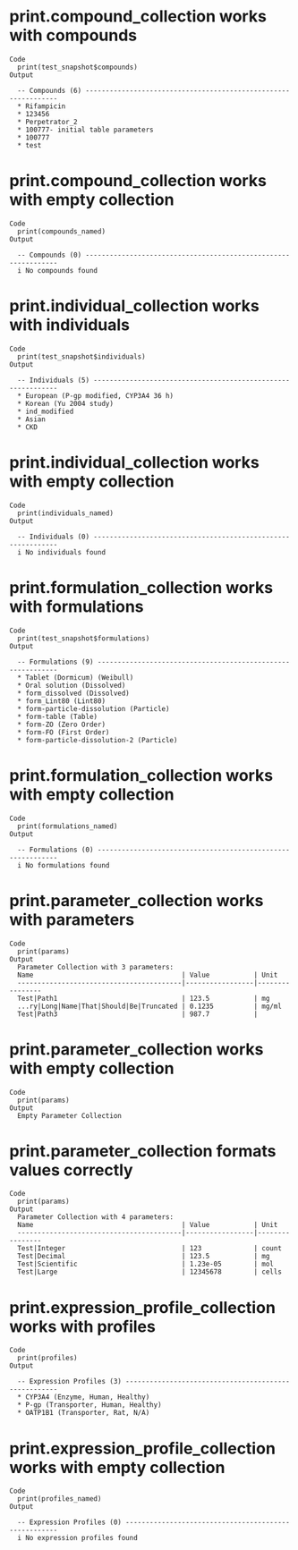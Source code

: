 # print.compound_collection works with compounds

    Code
      print(test_snapshot$compounds)
    Output
      
      -- Compounds (6) ---------------------------------------------------------------
      * Rifampicin
      * 123456
      * Perpetrator_2
      * 100777- initial table parameters
      * 100777
      * test

# print.compound_collection works with empty collection

    Code
      print(compounds_named)
    Output
      
      -- Compounds (0) ---------------------------------------------------------------
      i No compounds found

# print.individual_collection works with individuals

    Code
      print(test_snapshot$individuals)
    Output
      
      -- Individuals (5) -------------------------------------------------------------
      * European (P-gp modified, CYP3A4 36 h)
      * Korean (Yu 2004 study)
      * ind_modified
      * Asian
      * CKD

# print.individual_collection works with empty collection

    Code
      print(individuals_named)
    Output
      
      -- Individuals (0) -------------------------------------------------------------
      i No individuals found

# print.formulation_collection works with formulations

    Code
      print(test_snapshot$formulations)
    Output
      
      -- Formulations (9) ------------------------------------------------------------
      * Tablet (Dormicum) (Weibull)
      * Oral solution (Dissolved)
      * form_dissolved (Dissolved)
      * form_Lint80 (Lint80)
      * form-particle-dissolution (Particle)
      * form-table (Table)
      * form-ZO (Zero Order)
      * form-FO (First Order)
      * form-particle-dissolution-2 (Particle)

# print.formulation_collection works with empty collection

    Code
      print(formulations_named)
    Output
      
      -- Formulations (0) ------------------------------------------------------------
      i No formulations found

# print.parameter_collection works with parameters

    Code
      print(params)
    Output
      Parameter Collection with 3 parameters:
      Name                                     | Value           | Unit
      -----------------------------------------|-----------------|----------------
      Test|Path1                               | 123.5           | mg
      ...ry|Long|Name|That|Should|Be|Truncated | 0.1235          | mg/ml
      Test|Path3                               | 987.7           | 

# print.parameter_collection works with empty collection

    Code
      print(params)
    Output
      Empty Parameter Collection

# print.parameter_collection formats values correctly

    Code
      print(params)
    Output
      Parameter Collection with 4 parameters:
      Name                                     | Value           | Unit
      -----------------------------------------|-----------------|----------------
      Test|Integer                             | 123             | count
      Test|Decimal                             | 123.5           | mg
      Test|Scientific                          | 1.23e-05        | mol
      Test|Large                               | 12345678        | cells

# print.expression_profile_collection works with profiles

    Code
      print(profiles)
    Output
      
      -- Expression Profiles (3) -----------------------------------------------------
      * CYP3A4 (Enzyme, Human, Healthy)
      * P-gp (Transporter, Human, Healthy)
      * OATP1B1 (Transporter, Rat, N/A)

# print.expression_profile_collection works with empty collection

    Code
      print(profiles_named)
    Output
      
      -- Expression Profiles (0) -----------------------------------------------------
      i No expression profiles found

